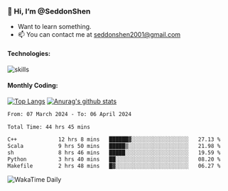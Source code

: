 ### 👋 Hi, I’m @SeddonShen
- Want to learn something.
- 📫 You can contact me at seddonshen2001@gmail.com

#### Technologies:

![skills](https://skillicons.dev/icons?i=scala,js,html,css,bootstrap,jquery,c,cpp,cloudflare,django,docker,flask,git,github,githubactions,linux,latex,mysql,nodejs,ps,php,pr,py,raspberrypi,redis,unreal,v,vscode,vue,bash)

#### Monthly Coding:
[![Top Langs](https://github-readme-stats.vercel.app/api/top-langs?username=seddonshen&show_icons=true&locale=en&layout=compact&hide=html&langs_count=8)](https://github.com/SeddonShen/)
[![Anurag's github stats](https://github-readme-stats.vercel.app/api?username=SeddonShen&count_private=true&show_icons=true)](https://github.com/anuraghazra/github-readme-stats)
<!--START_SECTION:waka-->

```txt
From: 07 March 2024 - To: 06 April 2024

Total Time: 44 hrs 45 mins

C++             12 hrs 8 mins   ██████▓░░░░░░░░░░░░░░░░░░   27.13 %
Scala           9 hrs 50 mins   █████▒░░░░░░░░░░░░░░░░░░░   21.98 %
sh              8 hrs 46 mins   █████░░░░░░░░░░░░░░░░░░░░   19.59 %
Python          3 hrs 40 mins   ██░░░░░░░░░░░░░░░░░░░░░░░   08.20 %
Makefile        2 hrs 48 mins   █▓░░░░░░░░░░░░░░░░░░░░░░░   06.27 %
```

<!--END_SECTION:waka-->

![WakaTime Daily](https://wakatime.com/share/@seddon2001/61a7e342-5f12-4fea-bf92-1fac161e97d6.svg)
<!---
SeddonShen/SeddonShen is a ✨ special ✨ repository because its `README.md` (this file) appears on your GitHub profile.
You can click the Preview link to take a look at your changes.
--->
